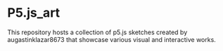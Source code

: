 # P5.js_art
This repository hosts a collection of p5.js sketches created by augastinklazar8673 that showcase various visual and interactive works.
